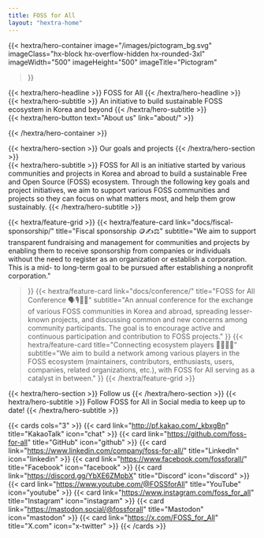 ```yaml
---
title: FOSS for All
layout: "hextra-home"
---
```


{{< hextra/hero-container
  image="/images/pictogram_bg.svg"
  imageClass="hx-block hx-overflow-hidden hx-rounded-3xl"
  imageWidth="500" imageHeight="500"
  imageTitle="Pictogram"
>}}
<div class="hx-mt-12 hx-mb-6">
{{< hextra/hero-headline >}}
  FOSS for All
{{< /hextra/hero-headline >}}
</div>

<div class="hx-mt-6 hx-mb-6">
{{< hextra/hero-subtitle >}}
  An initiative to build sustainable FOSS ecosystem in Korea and beyond
{{< /hextra/hero-subtitle >}}
</div>

<div class="hx-mt-6 hx-mb-6">
{{< hextra/hero-button text="About us" link="about/" >}}
</div>

{{< /hextra/hero-container >}}

<div class="hx-mt-6 hx-mb-6">
{{< hextra/hero-section >}}
  Our goals and projects
{{< /hextra/hero-section >}}
</div>

<div class="hx-mt-6 hx-mb-6">
{{< hextra/hero-subtitle >}}
FOSS for All is an initiative started by various communities and projects in Korea and abroad to build a sustainable Free and Open Source (FOSS) ecosystem. Through the following key goals and project initiatives, we aim to support various FOSS communities and projects so they can focus on what matters most, and help them grow sustainably.
{{< /hextra/hero-subtitle >}}
</div>

{{< hextra/feature-grid >}}
  {{< hextra/feature-card
    link="docs/fiscal-sponsorship/"
    title="Fiscal sponsorship 🪙✍️⚖️"
    subtitle="We aim to support transparent fundraising and management for communities and projects by enabling them to receive sponsorship from companies or individuals without the need to register as an organization or establish a corporation. This is a mid- to long-term goal to be pursued after establishing a nonprofit corporation."
  >}}
  {{< hextra/feature-card
    link="docs/conference/"
    title="FOSS for All Conference 🗣️🎙️🧑‍💻"
    subtitle="An annual conference for the exchange of various FOSS communities in Korea and abroad, spreading lesser-known projects, and discussing common and new concerns among community participants. The goal is to encourage active and continuous participation and contribution to FOSS projects."
  >}}
  {{< hextra/feature-card 
    title="Connecting ecosystem players 🧑‍💻🤝🏢"
    subtitle="We aim to build a network among various players in the FOSS ecosystem (maintainers, contributors, enthusiasts, users, companies, related organizations, etc.), with FOSS for All serving as a catalyst in between."
  >}}
{{< /hextra/feature-grid >}}

<div class="hx-mt-6 hx-mb-6 hx-w-full">
{{< hextra/hero-section >}}
  Follow us
{{< /hextra/hero-section >}}
{{< hextra/hero-subtitle >}}
Follow FOSS for All in Social media to keep up to date!
{{< /hextra/hero-subtitle >}}

{{< cards cols="3" >}}
  {{< card link="http://pf.kakao.com/_kbxgBn" title="KakaoTalk" icon="chat" >}}
  {{< card link="https://github.com/foss-for-all" title="GitHub" icon="github" >}}
  {{< card link="https://www.linkedin.com/company/foss-for-all/" title="LinkedIn" icon="linkedin" >}}
  {{< card link="https://www.facebook.com/fossforall/" title="Facebook" icon="facebook" >}}
  {{< card link="https://discord.gg/YbXE6ZMpbX" title="Discord" icon="discord" >}}
  {{< card link="https://www.youtube.com/@FOSSforAll" title="YouTube" icon="youtube" >}}
  {{< card link="https://www.instagram.com/foss_for_all" title="Instagram" icon="instagram" >}}
  {{< card link="https://mastodon.social/@fossforall" title="Mastodon" icon="mastodon" >}}
  {{< card link="https://x.com/FOSS_for_All" title="X.com" icon="x-twitter" >}}
{{< /cards >}}
</div>
